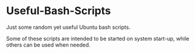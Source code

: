 # Useful-Bash-Scripts
Just some random yet useful Ubuntu bash scripts.

Some of these scripts are intended to be started on system start-up, while others can be used when needed.
